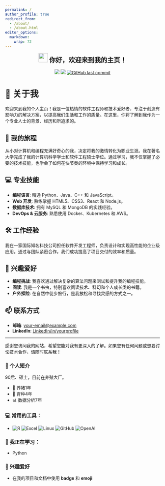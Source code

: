 ```yaml
---
permalink: /
author_profile: true
redirect_from: 
  - /about/
  - /about.html
editor_options: 
  markdown: 
    wrap: 72
---
```

<h2 align="center" style="margin-top: 0;">
<img src="https://emojis.slackmojis.com/emojis/images/1531849430/4246/blob-sunglasses.gif?1531849430" width="30"/>
你好，欢迎来到我的主页！
</h2>

<p align="center">
<img src="https://img.shields.io/badge/gender-%F0%9F%A4%B5 gentleman-critical"/>
<a href="https://visitorbadge.io/status?path=https%3A%2F%2Fgithub.com%2Ftony2015116%2Ftony2015116.github.io"><img src="https://api.visitorbadge.io/api/visitors?path=https%3A%2F%2Fgithub.com%2Ftony2015116%2Ftony2015116.github.io&countColor=%23f47373&style=flat" /></a>
<a href="#"><img src="https://img.shields.io/github/last-commit/tony2015116/tony2015116.github.io" alt="GitHub last commit"/></a>
</p>

# 🙋 关于我

欢迎来到我的个人主页！我是一位热情的软件工程师和技术爱好者，专注于创造有影响力的解决方案，以提高我们生活和工作的质量。在这里，你将了解到我作为一个专业人士的背景、经历和所追求的。

## 🌱 我的旅程

从小对计算机和编程充满好奇心的我，决定将我的激情转化为职业生涯。我在著名大学完成了我的计算机科学学士和软件工程硕士学位。通过学习，我不仅掌握了必要的技术技能，也学会了如何在快节奏的环境中保持学习和成长。

## 💻 专业技能

- **编程语言**: 精通 Python、Java、C++ 和 JavaScript。
- **Web 开发**: 熟练掌握 HTML5、CSS3、React 和 Node.js。
- **数据库技术**: 拥有 MySQL 和 MongoDB 的实践经验。
- **DevOps & 云服务**: 熟悉使用 Docker、Kubernetes 和 AWS。

## 🛠 工作经验

我在一家国际知名科技公司担任软件开发工程师，负责设计和实现高性能的企业级应用。通过与团队紧密合作，我们成功提高了项目交付的效率和质量。

## 🌟 兴趣爱好

- **编程挑战**: 我喜欢通过解决复杂的算法问题来测试和提升我的编程技能。
- **阅读**: 我是一个书虫，特别喜欢阅读技术、科幻和个人成长类的书籍。
- **户外探险**: 在自然中徒步旅行，是我放松和寻找灵感的方式之一。

## 📫 联系方式

- **邮箱**: [your-email@example.com](mailto:your-email@example.com)
- **LinkedIn**: [LinkedIn/in/yourprofile](https://linkedin.com/in/yourprofile)

---

感谢您访问我的网站，希望您能对我有更深入的了解。如果您有任何问题或想要讨论技术合作，请随时联系我！



### 🌟 个人短介
90后、硕士，目前在养殖大厂。
- 🐖 养猪1年
- 🧬 育种4年
- 📊 数据分析7年

### 💻 常用的工具：
- ![R](https://img.shields.io/badge/-R-blue?&logo=R&logoColor=blue&labelColor=5c5c5c&color=1182c3)
![Excel](https://img.shields.io/badge/-Excel-blue?logo=microsoftexcel&logoColor=green&labelColor=5c5c5c&color=1182c3)
![Linux](https://img.shields.io/badge/-Linux-blue?logo=Linux&labelColor=5c5c5c&color=1182c3)
![GitHub](https://img.shields.io/badge/-GitHub-blue?logo=GitHub&labelColor=5c5c5c&color=1182c3)
![OpenAI](https://img.shields.io/badge/-ChatGPT-blue?logo=openai&logoColor=green&labelColor=5c5c5c&color=1182c3)

### 📘 我正在学习：
- Python

### 🎈 兴趣爱好
- 在我的项目和文档中使用 **badge** 和 **emoji**
